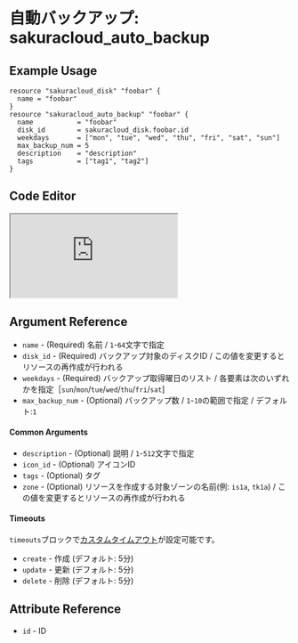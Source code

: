 # 自動バックアップ: sakuracloud_auto_backup

## Example Usage

```hcl
resource "sakuracloud_disk" "foobar" {
  name = "foobar"
}
resource "sakuracloud_auto_backup" "foobar" {
  name           = "foobar"
  disk_id        = sakuracloud_disk.foobar.id
  weekdays       = ["mon", "tue", "wed", "thu", "fri", "sat", "sun"]
  max_backup_num = 5
  description    = "description"
  tags           = ["tag1", "tag2"]
}
```

<div class="editor">

<h2>Code Editor</h2>

<iframe src="https://zouen-alpha.usacloud.jp/#resource/auto_backup"></iframe>

</div>


## Argument Reference

* `name` -  (Required) 名前 / `1`-`64`文字で指定
* `disk_id` - (Required) バックアップ対象のディスクID / この値を変更するとリソースの再作成が行われる
* `weekdays` - (Required) バックアップ取得曜日のリスト / 各要素は次のいずれかを指定［`sun`/`mon`/`tue`/`wed`/`thu`/`fri`/`sat`]
* `max_backup_num` - (Optional) バックアップ数 / `1`-`10`の範囲で指定 / デフォルト:`1`

#### Common Arguments

* `description` - (Optional) 説明 / `1`-`512`文字で指定
* `icon_id` - (Optional) アイコンID
* `tags` - (Optional) タグ
* `zone` - (Optional) リソースを作成する対象ゾーンの名前(例: `is1a`, `tk1a`) / この値を変更するとリソースの再作成が行われる

#### Timeouts

`timeouts`ブロックで[カスタムタイムアウト](https://www.terraform.io/docs/configuration/resources.html#operation-timeouts)が設定可能です。  

* `create` - 作成 (デフォルト: 5分)
* `update` - 更新 (デフォルト: 5分)
* `delete` - 削除 (デフォルト: 5分)

## Attribute Reference

* `id` - ID



